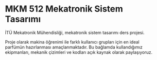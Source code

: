# MKM 512 Mekatronik Sistem Tasarımı
İTÜ Mekatronik Mühendisliği, mekatronik sistem tasarımı ders projesi.

Proje olarak makina öğrenimi ile farklı kullanıcı grupları için en ideal parfümün hazırlanması amaçlanmaktadır. Bu bağlamda kullandığımız ekipmanları, mekanik çizimleri ve kodları açık kaynak olarak paylaşıyoruz.

